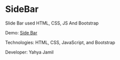 # SideBar
Slide Bar used HTML, CSS, JS And Bootstrap

Demo: [Side Bar](https://yahyajamil.github.io/SideBar/)

Technologies: HTML, CSS, JavaScript, and Bootstrap

Developer: Yahya Jamil
